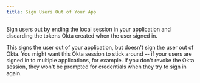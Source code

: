 ```yaml
---
title: Sign Users Out of Your App
---
```

Sign users out by ending the local session in your application and discarding the tokens Okta created when the user signed in.

<StackSelector snippet="localsignout"/>

This signs the user out of your application, but doesn't sign the user out of Okta. You might want this Okta session to stick around -- if your users are signed in to multiple applications, for example. If you don't revoke the Okta session, they won't be prompted for credentials when they try to sign in again.

<NextSectionLink/>
